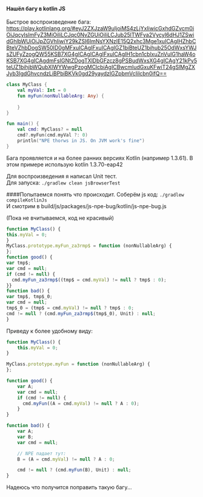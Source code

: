 #### Нашёл багу в kotlin JS  

Быстрое воспроизведение бага: https://play.kotlinlang.org/#eyJ2ZXJzaW9uIjoiMS4zLjYxIiwicGxhdGZvcm0iOiJqcyIsImFyZ3MiOiIiLCJqc0NvZGUiOiIiLCJub25lTWFya2VycyI6dHJ1ZSwidGhlbWUiOiJpZGVhIiwiY29kZSI6ImNsYXNzIE15Q2xhc3Mge1xuICAgIHZhbCBteVZhbDogSW50ID0gMFxuICAgIFxuICAgIGZ1biBteUZ1bihub25OdWxsYWJsZUFyZzogQW55KSB7XG4gICAgICAgIFxuICAgIH1cbn1cblxuZnVuIG1haW4oKSB7XG4gICAgdmFsIGNtZDogTXlDbGFzcz8gPSBudWxsXG4gICAgY21kPy5teUZ1bihjbWQubXlWYWwgPzogMClcbiAgICBwcmludGxuKFwiT24gSlMgZXJyb3IgdGhvcndzLiBPbiBKVk0gd29yaydzIGZpbmVcIilcbn0ifQ==
```Kotlin
class MyClass {
    val myVal: Int = 0
    fun myFun(nonNullableArg: Any) {
        
    }
}

fun main() {
    val cmd: MyClass? = null
    cmd?.myFun(cmd.myVal ?: 0)
    println("NPE thorws in JS. On JVM work's fine")
}
```  

Бага проявляется и на более ранних версиях Kotlin (например 1.3.61).
В этом примере использую kotlin 1.3.70-eap42

Для воспроизведения я написал Unit тест.  
Для запуска: ```./gradlew clean jsBrowserTest```

####Попытаемся понять что происходит.
Соберём js код: ```./gradlew compileKotlinJs```  
И смотрим в build/js/packages/js-npe-bug/kotlin/js-npe-bug.js

(Пока не вчитываемся, код не красивый)   
```JavaScript
function MyClass() {
this.myVal = 0;
}
MyClass.prototype.myFun_za3rmp$ = function (nonNullableArg) {
};
function good() {
var tmp$;
var cmd = null;
if (cmd != null) {
  cmd.myFun_za3rmp$((tmp$ = cmd.myVal) != null ? tmp$ : 0);
}}
function bad() {
var tmp$, tmp$_0;
var cmd = null;
tmp$_0 = (tmp$ = cmd.myVal) != null ? tmp$ : 0;
cmd != null ? (cmd.myFun_za3rmp$(tmp$_0), Unit) : null;
}
```

Приведу к более удобному виду:
```JavaScript
function MyClass() {
    this.myVal = 0;
}

MyClass.prototype.myFun = function (nonNullableArg) {
};

function good() {
    var A;
    var cmd = null;
    if (cmd != null) {
      cmd.myFun((A = cmd.myVal) != null ? A : 0);
    }
}

function bad() {
    var A;
    var B;
    var cmd = null;

    // NPE падает тут:
    B = (A = cmd.myVal) != null ? A : 0;

    cmd != null ? (cmd.myFun(B), Unit) : null;
}
```
Надеюсь что получится поправить такую багу...  

